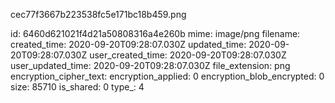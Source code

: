 cec77f3667b223538fc5e171bc18b459.png

id: 6460d621021f4d21a50808316a4e260b
mime: image/png
filename: 
created_time: 2020-09-20T09:28:07.030Z
updated_time: 2020-09-20T09:28:07.030Z
user_created_time: 2020-09-20T09:28:07.030Z
user_updated_time: 2020-09-20T09:28:07.030Z
file_extension: png
encryption_cipher_text: 
encryption_applied: 0
encryption_blob_encrypted: 0
size: 85710
is_shared: 0
type_: 4